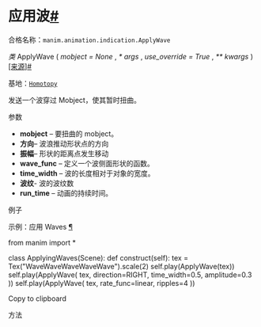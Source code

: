 # 应用波[#](#applywave "此标题的固定链接")

合格名称：`manim.animation.indication.ApplyWave`

_类_ ApplyWave ( _mobject = None_ , _\* args_ , _use_override = True_ , _\*\* kwargs_ )[\[来源\]](../_modules/manim/animation/indication.html#ApplyWave)[#](#manim.animation.indication.ApplyWave "此定义的固定链接")

基地：[`Homotopy`](manim.animation.movement.Homotopy.html#manim.animation.movement.Homotopy "动画.运动.同伦")

发送一个波穿过 Mobject，使其暂时扭曲。

参数

- **mobject** – 要扭曲的 mobject。
- **方向**– 波浪推动形状点的方向
- **振幅**– 形状的距离点发生移动
- **wave_func** – 定义一个波侧面形状的函数。
- **time_width** – 波的长度相对于对象的宽度。
- **波纹**\- 波的波纹数
- **run_time** – 动画的持续时间。

例子

示例：应用 Waves [¶](#applyingwaves)

from manim import \*

class ApplyingWaves(Scene):
def construct(self):
tex = Tex("WaveWaveWaveWaveWave").scale(2)
self.play(ApplyWave(tex))
self.play(ApplyWave(
tex,
direction=RIGHT,
time_width=0.5,
amplitude=0.3
))
self.play(ApplyWave(
tex,
rate_func=linear,
ripples=4
))

Copy to clipboard

方法
